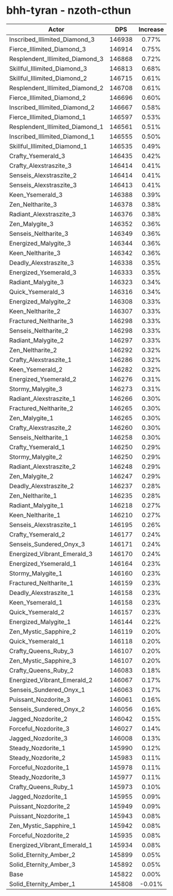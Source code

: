 # bhh-tyran - nzoth-cthun
| Actor | DPS | Increase |
|---|:---:|:---:|
|Inscribed_Illimited_Diamond_3|146938|0.77%|
|Fierce_Illimited_Diamond_3|146914|0.75%|
|Resplendent_Illimited_Diamond_3|146868|0.72%|
|Skillful_Illimited_Diamond_3|146813|0.68%|
|Skillful_Illimited_Diamond_2|146715|0.61%|
|Resplendent_Illimited_Diamond_2|146708|0.61%|
|Fierce_Illimited_Diamond_2|146696|0.60%|
|Inscribed_Illimited_Diamond_2|146667|0.58%|
|Fierce_Illimited_Diamond_1|146597|0.53%|
|Resplendent_Illimited_Diamond_1|146561|0.51%|
|Inscribed_Illimited_Diamond_1|146555|0.50%|
|Skillful_Illimited_Diamond_1|146535|0.49%|
|Crafty_Ysemerald_3|146435|0.42%|
|Crafty_Alexstraszite_3|146414|0.41%|
|Senseis_Alexstraszite_2|146414|0.41%|
|Senseis_Alexstraszite_3|146413|0.41%|
|Keen_Ysemerald_3|146388|0.39%|
|Zen_Neltharite_3|146378|0.38%|
|Radiant_Alexstraszite_3|146376|0.38%|
|Zen_Malygite_3|146352|0.36%|
|Senseis_Neltharite_3|146349|0.36%|
|Energized_Malygite_3|146344|0.36%|
|Keen_Neltharite_3|146342|0.36%|
|Deadly_Alexstraszite_3|146338|0.35%|
|Energized_Ysemerald_3|146333|0.35%|
|Radiant_Malygite_3|146323|0.34%|
|Quick_Ysemerald_3|146316|0.34%|
|Energized_Malygite_2|146308|0.33%|
|Keen_Neltharite_2|146307|0.33%|
|Fractured_Neltharite_3|146298|0.33%|
|Senseis_Neltharite_2|146298|0.33%|
|Radiant_Malygite_2|146297|0.33%|
|Zen_Neltharite_2|146292|0.32%|
|Crafty_Alexstraszite_1|146286|0.32%|
|Keen_Ysemerald_2|146282|0.32%|
|Energized_Ysemerald_2|146276|0.31%|
|Stormy_Malygite_3|146273|0.31%|
|Radiant_Alexstraszite_1|146266|0.30%|
|Fractured_Neltharite_2|146265|0.30%|
|Zen_Malygite_1|146265|0.30%|
|Crafty_Alexstraszite_2|146260|0.30%|
|Senseis_Neltharite_1|146258|0.30%|
|Crafty_Ysemerald_1|146250|0.29%|
|Stormy_Malygite_2|146250|0.29%|
|Radiant_Alexstraszite_2|146248|0.29%|
|Zen_Malygite_2|146247|0.29%|
|Deadly_Alexstraszite_2|146237|0.28%|
|Zen_Neltharite_1|146235|0.28%|
|Radiant_Malygite_1|146218|0.27%|
|Keen_Neltharite_1|146210|0.27%|
|Senseis_Alexstraszite_1|146195|0.26%|
|Crafty_Ysemerald_2|146177|0.24%|
|Senseis_Sundered_Onyx_3|146171|0.24%|
|Energized_Vibrant_Emerald_3|146170|0.24%|
|Energized_Ysemerald_1|146164|0.23%|
|Stormy_Malygite_1|146160|0.23%|
|Fractured_Neltharite_1|146159|0.23%|
|Deadly_Alexstraszite_1|146158|0.23%|
|Keen_Ysemerald_1|146158|0.23%|
|Quick_Ysemerald_2|146157|0.23%|
|Energized_Malygite_1|146144|0.22%|
|Zen_Mystic_Sapphire_2|146119|0.20%|
|Quick_Ysemerald_1|146118|0.20%|
|Crafty_Queens_Ruby_3|146107|0.20%|
|Zen_Mystic_Sapphire_3|146107|0.20%|
|Crafty_Queens_Ruby_2|146083|0.18%|
|Energized_Vibrant_Emerald_2|146067|0.17%|
|Senseis_Sundered_Onyx_1|146063|0.17%|
|Puissant_Nozdorite_3|146061|0.16%|
|Senseis_Sundered_Onyx_2|146056|0.16%|
|Jagged_Nozdorite_2|146042|0.15%|
|Forceful_Nozdorite_3|146027|0.14%|
|Jagged_Nozdorite_3|146008|0.13%|
|Steady_Nozdorite_1|145990|0.12%|
|Steady_Nozdorite_2|145983|0.11%|
|Forceful_Nozdorite_1|145978|0.11%|
|Steady_Nozdorite_3|145977|0.11%|
|Crafty_Queens_Ruby_1|145973|0.10%|
|Jagged_Nozdorite_1|145955|0.09%|
|Puissant_Nozdorite_2|145949|0.09%|
|Puissant_Nozdorite_1|145943|0.08%|
|Zen_Mystic_Sapphire_1|145942|0.08%|
|Forceful_Nozdorite_2|145935|0.08%|
|Energized_Vibrant_Emerald_1|145934|0.08%|
|Solid_Eternity_Amber_2|145899|0.05%|
|Solid_Eternity_Amber_3|145892|0.05%|
|Base|145822|0.00%|
|Solid_Eternity_Amber_1|145808|-0.01%|
